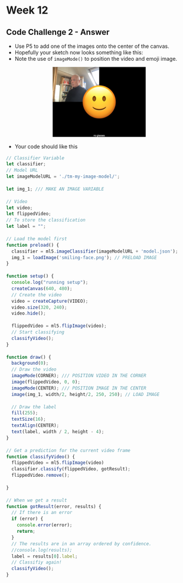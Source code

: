 # Week 12

## Code Challenge 2 - Answer

- Use P5 to add one of the images onto the center of the canvas.   
- Hopefully your sketch now looks something like this: 
- Note the use of ```imageMode()``` to position the video and emoji image. 

<p align="center">
<img src="./images/canvas-with-img.png" alt="ellipse" width="50%"/>
</p>

- Your code should like this

```javascript
// Classifier Variable
let classifier;
// Model URL
let imageModelURL = './tm-my-image-model/';

let img_1; /// MAKE AN IMAGE VARIABLE

// Video
let video;
let flippedVideo;
// To store the classification
let label = "";

// Load the model first
function preload() {
  classifier = ml5.imageClassifier(imageModelURL + 'model.json');
  img_1 = loadImage('smiling-face.png'); // PRELOAD IMAGE
}

function setup() {
  console.log("running setup");
  createCanvas(640, 480);
  // Create the video
  video = createCapture(VIDEO);
  video.size(320, 240);
  video.hide();

  flippedVideo = ml5.flipImage(video);
  // Start classifying
  classifyVideo();
}

function draw() {
  background(0);
  // Draw the video
  imageMode(CORNER); /// POSITION VIDEO IN THE CORNER
  image(flippedVideo, 0, 0);
  imageMode(CENTER); /// POSITION IMAGE IN THE CENTER
  image(img_1, width/2, height/2, 250, 250); // LOAD IMAGE

  // Draw the label
  fill(255);
  textSize(16);
  textAlign(CENTER);
  text(label, width / 2, height - 4);
}

// Get a prediction for the current video frame
function classifyVideo() {
  flippedVideo = ml5.flipImage(video)
  classifier.classify(flippedVideo, gotResult);
  flippedVideo.remove();

}

// When we get a result
function gotResult(error, results) {
  // If there is an error
  if (error) {
    console.error(error);
    return;
  }
  // The results are in an array ordered by confidence.
  //console.log(results);
  label = results[0].label;
  // Classifiy again!
  classifyVideo();
}
```
